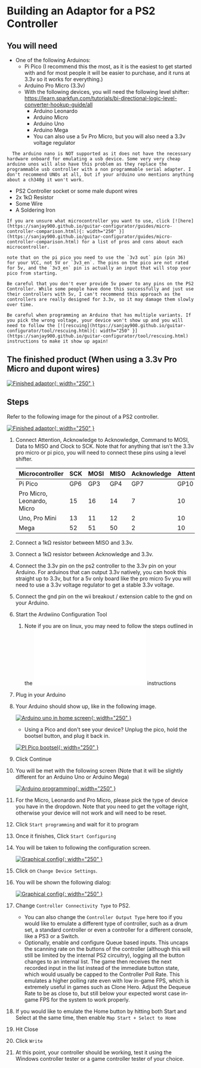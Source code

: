 # Building an Adaptor for a PS2 Controller
## You will need
* One of the following Arduinos:
  * Pi Pico (I recommend this the most, as it is the easiest to get started with and for most people it will be easier to purchase, and it runs at 3.3v so it works for everything.)
  * Arduino Pro Micro (3.3v)
  * With the following devices, you will need the following level shifter: https://learn.sparkfun.com/tutorials/bi-directional-logic-level-converter-hookup-guide/all
    * Arduino Leonardo
    * Arduino Micro
    * Arduino Uno
    * Arduino Mega
    * You can also use a 5v Pro Micro, but you will also need a 3.3v voltage regulator
```danger
  The arduino nano is NOT supported as it does not have the necessary hardware onboard for emulating a usb device. Some very very cheap arduino unos will also have this problem as they replace the programmable usb controller with a non programmable serial adapter. I don't recommend UNOs at all, but if your arduino uno mentions anything about a ch340g it won't work.
```
* PS2 Controller socket or some male dupont wires
* 2x 1kΩ Resistor
* Some Wire
* A Soldering Iron

```note
If you are unsure what microcontroller you want to use, click [![here](https://sanjay900.github.io/guitar-configurator/guides/micro-controller-comparison.html){: width="250" }](https://sanjay900.github.io/guitar-configurator/guides/micro-controller-comparison.html) for a list of pros and cons about each microcontroller.
```
```danger
note that on the pi pico you need to use the `3v3 out` pin (pin 36)  for your VCC, not 5V or `3v3_en`. The pins on the pico are not rated for 5v, and the `3v3_en` pin is actually an input that will stop your pico from starting.
```
```danger
Be careful that you don't ever provide 5v power to any pins on the PS2 Controller. While some people have done this successfully and just use their controllers with 5v, I can't recommend this approach as the controllers are really designed for 3.3v, so it may damage them slowly over time.
```

```danger
Be careful when programming an Arduino that has multiple variants. If you pick the wrong voltage, your device won't show up and you will need to follow the [![rescuing](https://sanjay900.github.io/guitar-configurator/tool/rescuing.html){: width="250" }](https://sanjay900.github.io/guitar-configurator/tool/rescuing.html) instructions to make it show up again!
```

## The finished product (When using a 3.3v Pro Micro and dupont wires)
[![Finished adaptor](../assets/images/adaptor-ps2.jpg){: width="250" }](../assets/images/adaptor-ps2.jpg)

## Steps
Refer to the following image for the pinout of a PS2 controller.

[![Finished adaptor](../assets/images/ps2-pinout.jpg){: width="250" }](../assets/images/ps2-pinout.jpg)

1. Connect Attention, Acknowledge to Acknowledge, Command to MOSI, Data to MISO and Clock to SCK. Note that for anything that isn't the 3.3v pro micro or pi pico, you will need to connect these pins using a level shifter.
   
   | Microcontroller | SCK | MOSI | MISO | Acknowledge | Attention |
   | --- | --- | --- | --- | --- | --- |
   | Pi Pico | GP6 | GP3 | GP4 | GP7 | GP10 |
   | Pro Micro, Leonardo, Micro | 15 | 16 | 14 | 7 | 10 |
   | Uno, Pro Mini | 13 | 11 | 12 | 2 | 10 |
   | Mega | 52 | 51 | 50 | 2 | 10 |
3. Connect a 1kΩ resistor between MISO and 3.3v.
4. Connect a 1kΩ resistor between Acknowledge and 3.3v.
5. Connect the 3.3v pin on the ps2 controller to the 3.3v pin on your Arduino. For arduinos that can output 3.3v natively, you can hook this straight up to 3.3v, but for a 5v only board like the pro micro 5v you will need to use a 3.3v voltage regulator to get a stable 3.3v voltage.
6. Connect the gnd pin on the wii breakout / extension cable to the gnd on your Arduino.
7. Start the Ardwiino Configuration Tool
   1. Note if you are on linux, you may need to follow the steps outlined in the ![Linux](linux.html) instructions
8. Plug in your Arduino
9.  Your Arduino should show up, like in the following image.

    [![Arduino uno in home screen](../assets/images/device-pick-uno.png){: width="250" }](../assets/images/device-pick-uno.png)
    * Using a Pico and don't see your device? Unplug the pico, hold the bootsel button, and plug it back in.
    
    [![PI Pico bootsel](../assets/images/pico-bootsel.png){: width="250" }](../assets/images/pico-bootsel.png)

10. Click Continue
11. You will be met with the following screen (Note that it will be slightly different for an Arduino Uno or Arduino Mega)

    [![Arduino programming](../assets/images/programming.png){: width="250" }](../assets/images/programming.png)

12. For the Micro, Leonardo and Pro Micro, please pick the type of device you have in the dropdown. Note that you need to get the voltage right, otherwise your device will not work and will need to be reset.
13. Click `Start programming` and wait for it to program
14. Once it finishes, Click `Start Configuring`
15. You will be taken to following the configuration screen.

    [![Graphical config](../assets/images/main-screen-graphical.png){: width="250" }](../assets/images/main-screen-graphical.png)

16. Click on `Change Device Settings`.
17. You will be shown the following dialog:

    [![Graphical config](../assets/images/change-dialog.png){: width="250" }](../assets/images/change-dialog.png)

18. Change `Controller Connectivity Type` to PS2.
    * You can also change the `Controller Output Type` here too if you would like to emulate a different type of controller, such as a drum set, a standard controller or even a controller for a different console, like a PS3 or a Switch.
    * Optionally, enable and configure Queue based inputs. This uncaps the scanning rate on the buttons of the controller (although this will still be limited by the internal PS2 circuitry), logging all the button changes to an internal list. The game then receives the next recorded input in the list instead of the immediate button state, which would usually be capped to the Controller Poll Rate. This emulates a higher polling rate even with low in-game FPS, which is extremely useful in games such as Clone Hero. Adjust the Dequeue Rate to be as close to, but still below your expected worst case in-game FPS for the system to work properly.
19. If you would like to emulate the Home button by hitting both Start and Select at the same time, then enable `Map Start + Select to Home`
20. Hit Close
21. Click `Write`
22. At this point, your controller should be working, test it using the Windows controller tester or a game controller tester of your choice.
